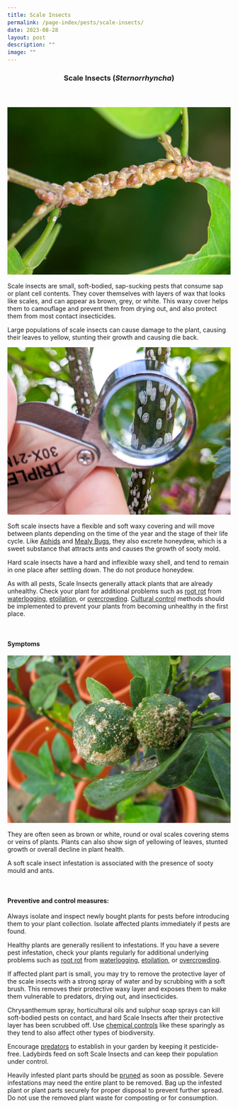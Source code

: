 ```yaml
---
title: Scale Insects
permalink: /page-index/pests/scale-insects/
date: 2023-08-28
layout: post
description: ""
image: ""
---
```

<header>
	<h3>Scale Insects  (<em>Sternorrhyncha</em>)</h3>
</header>

<section>
	<img title="Photo by Victoria Lim." src="/images/Biodiversity/scales%20(1)victorialim.jpg">
	<p>Scale insects are small, soft-bodied, sap-sucking pests that consume sap or plant cell contents. They cover themselves with layers of wax that looks like scales, and can appear as brown, grey, or white. This waxy cover helps them to camouflage and prevent them from drying out, and also protect them from most contact insecticides.</p>
	<p>Large populations of scale insects can cause damage to the plant, causing their leaves to yellow, stunting their growth and causing die back.</p>
	<img title="Soft scale insects on a stem. Photo by Jacqueline Chua." src="/images/Biodiversity/scaleinsects_pestid_jacquelinechua.jpg">
	<p>Soft scale insects have a flexible and soft waxy covering and will move between plants depending on the time of the year and the stage of their life cycle. Like <a href="/page-index/pests/aphids/">Aphids</a> and <a href="/page-index/pests/mealy-bugs/">Mealy Bugs</a>, they also excrete honeydew, which is a sweet substance that attracts ants and causes the growth of sooty mold.</p>
	<p>Hard scale insects have a hard and inflexible waxy shell, and tend to remain in one place after settling down. The do not produce honeydew.</p>
	<p> As with all pests, Scale Insects generally attack plants that are already unhealthy. Check your plant for additional problems such as <a href="/page-index/plant-problems/root-rot/">root rot</a> from <a href="/page-index/plant-problems/waterlogging/">waterlogging</a>, <a href="/page-index/plant-problems/etiolation/">etoilation</a>, or <a href="/page-index/horticulture-techniques/plant-spacing/">overcrowding</a>.  <a href="/page-index/horticulture-techniques/pest-control/#cultural_control"> Cultural control</a> methods should be implemented to prevent your plants from becoming unhealthy in the first place. </p>
	<br>
</section>

<section>
	<h4>Symptoms</h4>
	<img title="Photo by Victoria Lim." src="/images/Biodiversity/citrus%20scale%20pestvictorialim.jpg">
		<p>They are often seen as brown or white, round or oval scales covering stems or veins of plants. Plants can also show sign of yellowing of leaves, stunted growth or overall decline in plant health.</p>
	<p>A soft scale insect infestation is associated with the presence of sooty mould and ants.</p>
	<br>
</section>

<section>
	<h4>Preventive and control measures:</h4>
	<p>Always isolate and inspect newly bought plants for pests before introducing them to your plant collection. Isolate affected plants immediately if pests are found.</p>
	<p>Healthy plants are generally resilient to infestations. If you have a severe pest infestation, check your plants regularly for additional underlying problems such as <a href="/page-index/plant-problems/root-rot/">root rot</a> from <a href="/page-index/plant-problems/waterlogging/">waterlogging</a>, <a href="/page-index/plant-problems/etiolation/">etoilation</a>, or <a href="/page-index/horticulture-techniques/plant-spacing/">overcrowding</a>.</p>
	<p>If affected plant part is small, you may try to remove the protective layer of the scale insects with a strong spray of water and by scrubbing with a soft brush. This removes their protective waxy layer and exposes them to make them vulnerable to predators, drying out, and insecticides.</p>
	<p>Chrysanthemum spray, horticultural oils and sulphur soap sprays can kill soft-bodied pests on contact, and hard Scale Insects after their protective layer has been scrubbed off. Use <a href="/page-index/horticulture-techniques/pest-control/#chemical_control">chemical controls</a> like these sparingly as they tend to also affect other types of biodiversity.</p>
	<p>Encourage <a href="/page-index/biodiversity/predators/">predators</a> to establish in your garden by keeping it pesticide-free. Ladybirds feed on soft Scale Insects and can keep their population under control.</p> 
	<p>Heavily infested plant parts should be <a href="/page-index/horticulture-techniques/pruning/">pruned</a> as soon as possible. Severe infestations may need the entire plant to be removed. Bag up the infested plant or plant parts securely for proper disposal to prevent further spread. Do not use the removed plant waste for composting or for consumption.</p>
	<br>
</section>